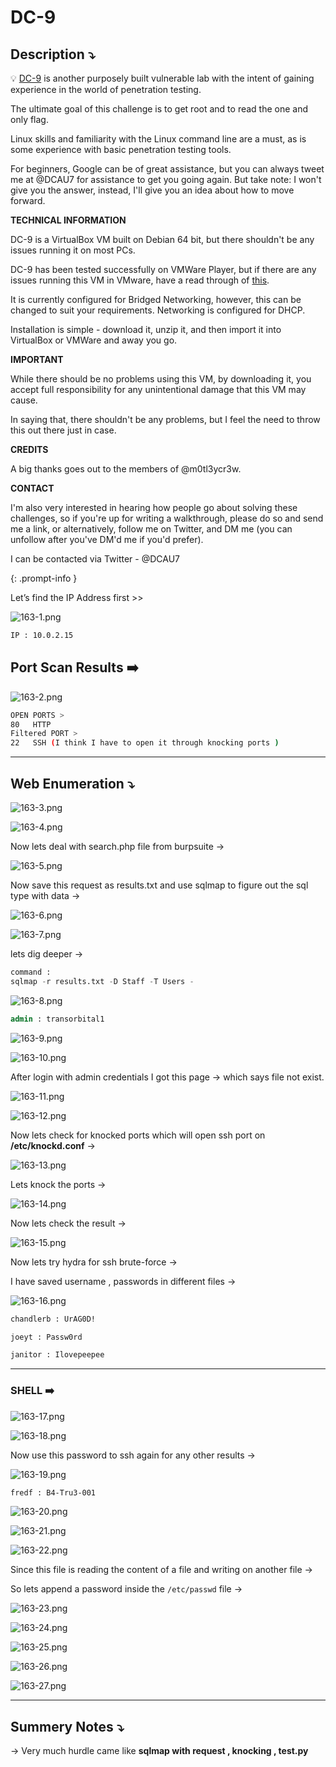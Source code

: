 # DC-9

## **Description ⤵️**

>
💡 [DC-9](https://www.vulnhub.com/entry/dc-9,412/) is another purposely built vulnerable lab with the intent of gaining experience in the world of penetration testing.

The ultimate goal of this challenge is to get root and to read the one and only flag.

Linux skills and familiarity with the Linux command line are a must, as is some experience with basic penetration testing tools.

For beginners, Google can be of great assistance, but you can always tweet me at @DCAU7 for assistance to get you going again. But take note: I won't give you the answer, instead, I'll give you an idea about how to move forward.

**TECHNICAL INFORMATION**

DC-9 is a VirtualBox VM built on Debian 64 bit, but there shouldn't be any issues running it on most PCs.

DC-9 has been tested successfully on VMWare Player, but if there are any issues running this VM in VMware, have a read through of [this](http://www.five86.com/vmware.html).

It is currently configured for Bridged Networking, however, this can be changed to suit your requirements. Networking is configured for DHCP.

Installation is simple - download it, unzip it, and then import it into VirtualBox or VMWare and away you go.

**IMPORTANT**

While there should be no problems using this VM, by downloading it, you accept full responsibility for any unintentional damage that this VM may cause.

In saying that, there shouldn't be any problems, but I feel the need to throw this out there just in case.

**CREDITS**

A big thanks goes out to the members of @m0tl3ycr3w.

**CONTACT**

I'm also very interested in hearing how people go about solving these challenges, so if you're up for writing a walkthrough, please do so and send me a link, or alternatively, follow me on Twitter, and DM me (you can unfollow after you've DM'd me if you'd prefer).

I can be contacted via Twitter - @DCAU7

{: .prompt-info }

Let’s find the IP Address first >>

![163-1.png](/Vulnhub-Files/img/DC-9/163-1.png)

```bash
IP : 10.0.2.15
```

## Port Scan Results ➡️

![163-2.png](/Vulnhub-Files/img/DC-9/163-2.png)

```bash
OPEN PORTS >
80   HTTP
Filtered PORT >
22   SSH (I think I have to open it through knocking ports )
```

---

## Web Enumeration ⤵️

![163-3.png](/Vulnhub-Files/img/DC-9/163-3.png)

![163-4.png](/Vulnhub-Files/img/DC-9/163-4.png)

Now lets deal with search.php file from burpsuite →

![163-5.png](/Vulnhub-Files/img/DC-9/163-5.png)

Now save this request as results.txt and use sqlmap to figure out the sql type with data →

![163-6.png](/Vulnhub-Files/img/DC-9/163-6.png)

![163-7.png](/Vulnhub-Files/img/DC-9/163-7.png)

lets dig deeper →

```sql
command :
sqlmap -r results.txt -D Staff -T Users -
```

![163-8.png](/Vulnhub-Files/img/DC-9/163-8.png)

```sql
admin : transorbital1
```

![163-9.png](/Vulnhub-Files/img/DC-9/163-9.png)

![163-10.png](/Vulnhub-Files/img/DC-9/163-10.png)

After login with admin credentials I got this page → which says file not exist.

![163-11.png](/Vulnhub-Files/img/DC-9/163-11.png)

![163-12.png](/Vulnhub-Files/img/DC-9/163-12.png)

Now lets check for knocked ports which will open ssh port on **/etc/knockd.conf** →

![163-13.png](/Vulnhub-Files/img/DC-9/163-13.png)

Lets knock the ports →

![163-14.png](/Vulnhub-Files/img/DC-9/163-14.png)

Now lets check the result →

![163-15.png](/Vulnhub-Files/img/DC-9/163-15.png)

Now lets try hydra for ssh brute-force →

I have saved username , passwords in different files →

![163-16.png](/Vulnhub-Files/img/DC-9/163-16.png)

```bash
chandlerb : UrAG0D!

joeyt : Passw0rd

janitor : Ilovepeepee
```

---

### SHELL ➡️

![163-17.png](/Vulnhub-Files/img/DC-9/163-17.png)

![163-18.png](/Vulnhub-Files/img/DC-9/163-18.png)

Now use this password to ssh again for any other results →

![163-19.png](/Vulnhub-Files/img/DC-9/163-19.png)

```bash
fredf : B4-Tru3-001
```

![163-20.png](/Vulnhub-Files/img/DC-9/163-20.png)

![163-21.png](/Vulnhub-Files/img/DC-9/163-21.png)

![163-22.png](/Vulnhub-Files/img/DC-9/163-22.png)

Since this file is reading the content of a file and writing on another file →

So lets append a password inside the `/etc/passwd` file →

![163-23.png](/Vulnhub-Files/img/DC-9/163-23.png)

![163-24.png](/Vulnhub-Files/img/DC-9/163-24.png)

![163-25.png](/Vulnhub-Files/img/DC-9/163-25.png)

![163-26.png](/Vulnhub-Files/img/DC-9/163-26.png)

![163-27.png](/Vulnhub-Files/img/DC-9/163-27.png)

---

## Summery Notes ⤵️

→ Very much hurdle came like **sqlmap with request , knocking , test.py**